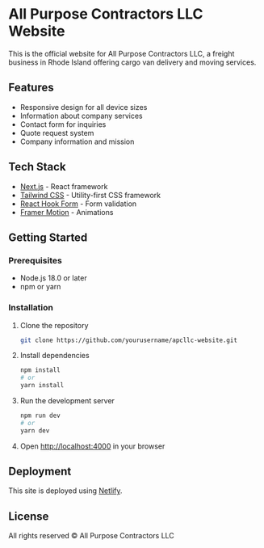 # All Purpose Contractors LLC Website

This is the official website for All Purpose Contractors LLC, a freight business in Rhode Island offering cargo van delivery and moving services.

## Features

- Responsive design for all device sizes
- Information about company services
- Contact form for inquiries
- Quote request system
- Company information and mission

## Tech Stack

- [Next.js](https://nextjs.org/) - React framework
- [Tailwind CSS](https://tailwindcss.com/) - Utility-first CSS framework
- [React Hook Form](https://react-hook-form.com/) - Form validation
- [Framer Motion](https://www.framer.com/motion/) - Animations

## Getting Started

### Prerequisites

- Node.js 18.0 or later
- npm or yarn

### Installation

1. Clone the repository
   ```bash
   git clone https://github.com/yourusername/apcllc-website.git
   ```

2. Install dependencies
   ```bash
   npm install
   # or
   yarn install
   ```

3. Run the development server
   ```bash
   npm run dev
   # or
   yarn dev
   ```

4. Open [http://localhost:4000](http://localhost:4000) in your browser

## Deployment

This site is deployed using [Netlify](https://www.netlify.com/).

## License

All rights reserved © All Purpose Contractors LLC
